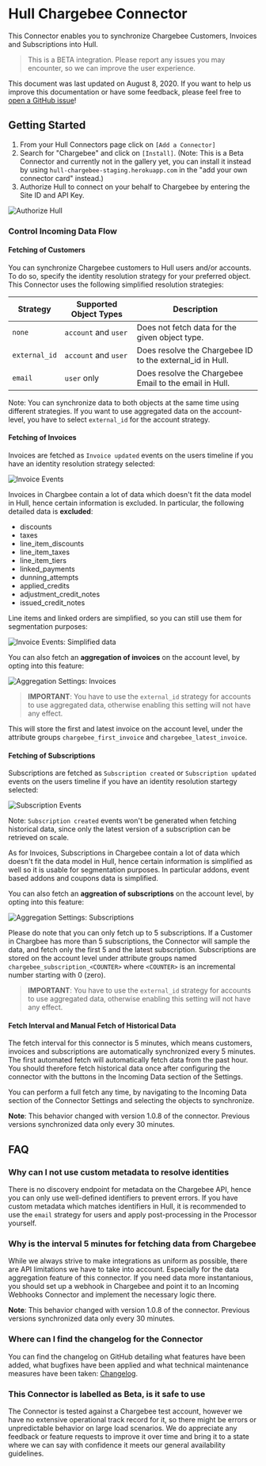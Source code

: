 # Hull Chargebee Connector

This Connector enables you to synchronize Chargebee Customers, Invoices and Subscriptions into Hull.

> This is a BETA integration. Please report any issues you may encounter, so we can improve the user experience.

This document was last updated on August 8, 2020. If you want to help us improve this documentation or have some feedback, please feel free to [open a GitHub issue](https://github.com/hull/hull-chargebee/issues/new)!

## Getting Started

1. From your Hull Connectors page click on `[Add a Connector]`
2. Search for "Chargebee" and click on `[Install]`. (Note: This is a Beta Connector and currently not in the gallery yet, you can install it instead by using `hull-chargebee-staging.herokuapp.com` in the "add your own connector card" instead.)
3. Authorize Hull to connect on your behalf to Chargebee by entering the Site ID and API Key.

![Authorize Hull](./docs/getting_started_01.png)

### Control Incoming Data Flow

#### Fetching of Customers

You can synchronize Chargebee customers to Hull users and/or accounts. To do so, specify the identity resolution strategy for your preferred object. This Connector uses the following simplified resolution strategies:

| Strategy      | Supported Object Types | Description                                               |
| ------------- | ---------------------- | --------------------------------------------------------- |
| `none`        | `account` and `user`   | Does not fetch data for the given object type.            |
| `external_id` | `account` and `user`   | Does resolve the Chargebee ID to the external_id in Hull. |
| `email`       | `user` only            | Does resolve the Chargebee Email to the email in Hull.    |

Note: You can synchronize data to both objects at the same time using different strategies. If you want to use aggregated data on the account-level, you have to select `external_id` for the account strategy.

#### Fetching of Invoices

Invoices are fetched as `Invoice updated` events on the users timeline if you have an identity resolution strategy selected:

![Invoice Events](./docs/incoming_data_01.png)

Invoices in Chargbee contain a lot of data which doesn't fit the data model in Hull, hence certain information is excluded. In particular, the following detailed data is **excluded**:

- discounts
- taxes
- line_item_discounts
- line_item_taxes
- line_item_tiers
- linked_payments
- dunning_attempts
- applied_credits
- adjustment_credit_notes
- issued_credit_notes

Line items and linked orders are simplified, so you can still use them for segmentation purposes:

![Invoice Events: Simplified data](./docs/incoming_data_02.png)

You can also fetch an **aggregation of invoices** on the account level, by opting into this feature:

![Aggregation Settings: Invoices](./docs/incoming_data_03.png)

> **IMPORTANT**: You have to use the `external_id` strategy for accounts to use aggregated data, otherwise enabling this setting will not have any effect.

This will store the first and latest invoice on the account level, under the attribute groups `chargebee_first_invoice` and `chargebee_latest_invoice`.

#### Fetching of Subscriptions

Subscriptions are fetched as `Subscription created` or `Subscription updated` events on the users timeline if you have an identity resolution startegy selected:

![Subscription Events](./docs/incoming_data_01.png)

Note: `Subscription created` events won't be generated when fetching historical data, since only the latest version of a subscription can be retrieved on scale.

As for Invoices, Subscriptions in Chargebee contain a lot of data which doesn't fit the data model in Hull, hence certain information is simplified as well so it is usable for segmentation purposes. In particular addons, event based addons and coupons data is simplified.

You can also fetch an **aggreation of subscriptions** on the account level, by opting into this feature:

![Aggregation Settings: Subscriptions](./docs/incoming_data_04.png)

Please do note that you can only fetch up to 5 subscriptions. If a Customer in Chargbee has more than 5 subscriptions, the Connector will sample the data, and fetch only the first 5 and the latest subscription. Subscriptions are stored on the account level under attribute groups named `chargebee_subscription_<COUNTER>` where `<COUNTER>` is an incremental number starting with 0 (zero).

> **IMPORTANT**: You have to use the `external_id` strategy for accounts to use aggregated data, otherwise enabling this setting will not have any effect.

#### Fetch Interval and Manual Fetch of Historical Data

The fetch interval for this connector is 5 minutes, which means customers, invoices and subscriptions are automatically synchronized every 5 minutes. The first automated fetch will automatically fetch data from the past hour. You should therefore fetch historical data once after configuring the connector with the buttons in the Incoming Data section of the Settings.

You can perform a full fetch any time, by navigating to the Incoming Data section of the Connector Settings and selecting the objects to synchronize.

**Note**: This behavior changed with version 1.0.8 of the connector. Previous versions synchronized data only every 30 minutes.

## FAQ

### Why can I not use custom metadata to resolve identities

There is no discovery endpoint for metadata on the Chargebee API, hence you can only use well-defined identifiers to prevent errors. If you have custom metadata which matches identifiers in Hull, it is recommended to use the `email` strategy for users and apply post-processing in the Processor yourself.

### Why is the interval 5 minutes for fetching data from Chargebee

While we always strive to make integrations as uniform as possible, there are API limitations we have to take into account. Especially for the data aggregation feature of this connector. If you need data more instantanious, you should set up a webhook in Chargebee and point it to an Incoming Webhooks Connector and implement the necessary logic there.

**Note**: This behavior changed with version 1.0.8 of the connector. Previous versions synchronized data only every 30 minutes.

### Where can I find the changelog for the Connector

You can find the changelog on GitHub detailing what features have been added, what bugfixes have been applied and what technical maintenance measures have been taken: [Changelog](https://github.com/hull/hull-chargebee/blob/master/CHANGELOG.md).

### This Connector is labelled as Beta, is it safe to use

The Connector is tested against a Chargebee test account, however we have no extensive operational track record for it, so there might be errors or unpredictable behavior on large load scenarios. We do appreciate any feedback or feature requests to improve it over time and bring it to a state where we can say with confidence it meets our general availability guidelines.
